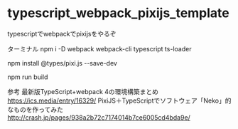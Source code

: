 # typescript_webpack_pixijs_template
typescriptでwebpackでpixijsをやるぞ

ターミナル
npm i -D webpack webpack-cli typescript ts-loader

npm install @types/pixi.js --save-dev

npm run build



参考
最新版TypeScript+webpack 4の環境構築まとめ
https://ics.media/entry/16329/
PixiJS＋TypeScriptでソフトウェア「Neko」的なものを作ってみた
http://crash.jp/pages/938a2b72c7174014b7ce6005cd4bda9e/
